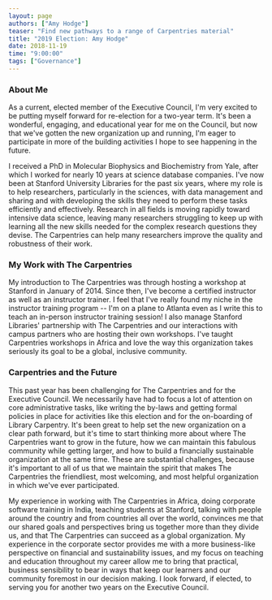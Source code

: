 ```yaml
---
layout: page
authors: ["Amy Hodge"]
teaser: "Find new pathways to a range of Carpentries material"
title: "2019 Election: Amy Hodge"
date: 2018-11-19
time: "9:00:00"
tags: ["Governance"]
---
```


### About Me
As a current, elected member of the Executive Council, I'm very excited to be putting myself forward for re-election for a two-year term. It's been a wonderful, engaging, and educational year for me on the Council, but now that we've gotten the new organization up and running, I'm eager to participate in more of the building activities I hope to see happening in the future.

I received a PhD in Molecular Biophysics and Biochemistry from Yale, after which I worked for nearly 10 years at science database companies. I've now been at Stanford University Libraries for the past six years, where my role is to help researchers, particularly in the sciences, with data management and sharing and with developing the skills they need to perform these tasks efficiently and effectively. Research in all fields is moving rapidly toward intensive data science, leaving many researchers struggling to keep up with learning all the new skills needed for the complex research questions they devise. The Carpentries can help many researchers improve the quality and robustness of their work.

### My Work with The Carpentries
My introduction to The Carpentries was through hosting a workshop at Stanford in January of 2014. Since then, I've become a certified instructor as well as an instructor trainer. I feel that I've really found my niche in the instructor training program -- I'm on a plane to Atlanta even as I write this to teach an in-person instructor training session! I also manage Stanford Libraries' partnership with The Carpentries and our interactions with campus partners who are hosting their own workshops. I've taught Carpentries workshops in Africa and love the way this organization takes seriously its goal to be a global, inclusive community.

### Carpentries and the Future
This past year has been challenging for The Carpentries and for the Executive Council. We necessarily have had to focus a lot of attention on core administrative tasks, like writing the by-laws and getting formal policies in place for activities like this election and for the on-boarding of Library Carpentry. It's been great to help set the new organization on a clear path forward, but it's time to start thinking more about where The Carpentries want to grow in the future, how we can maintain this fabulous community while getting larger, and how to build a financially sustainable organization at the same time. These are substantial challenges, because it's important to all of us that we maintain the spirit that makes The Carpentries the friendliest, most welcoming, and most helpful organization in which we've ever participated.

My experience in working with The Carpentries in Africa, doing corporate software training in India, teaching students at Stanford, talking with people around the country and from countries all over the world, convinces me that our shared goals and perspectives bring us together more than they divide us, and that The Carpentries can succeed as a global organization. My experience in the corporate sector provides me with a more business-like perspective on financial and sustainability issues, and my focus on teaching and education throughout my career allow me to bring that practical, business sensibility to bear in ways that keep our learners and our community foremost in our decision making. I look forward, if elected, to serving you for another two years on the Executive Council.
